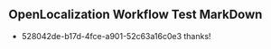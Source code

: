 ## OpenLocalization Workflow Test MarkDown
* 528042de-b17d-4fce-a901-52c63a16c0e3 thanks!

<!--HONumber=Aug16_HO3-->


